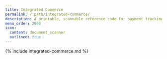 ```yaml
---
title: Integrated Commerce
permalink: /:path/integrated-commerce/
description: A printable, scannable reference code for payment tracking.
menu_order: 2000
icon:
  content: document_scanner
  outlined: true
---
```


{% include integrated-commerce.md %}
